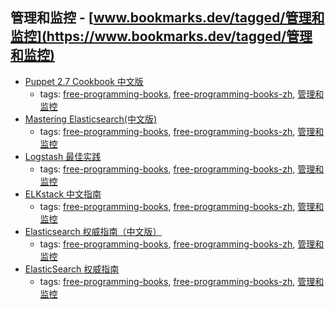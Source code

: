 管理和监控 - [www.bookmarks.dev/tagged/管理和监控](https://www.bookmarks.dev/tagged/管理和监控) 
---
* [Puppet 2.7 Cookbook 中文版](https://www.gitbook.com/book/wizardforcel/puppet-27-cookbook/details)
    * tags: [free-programming-books](../tags/free-programming-books.md), [free-programming-books-zh](../tags/free-programming-books-zh.md), [管理和监控](../tags/管理和监控.md)
* [Mastering Elasticsearch(中文版)](http://udn.yyuap.com/doc/mastering-elasticsearch/)
    * tags: [free-programming-books](../tags/free-programming-books.md), [free-programming-books-zh](../tags/free-programming-books-zh.md), [管理和监控](../tags/管理和监控.md)
* [Logstash 最佳实践](https://github.com/chenryn/logstash-best-practice-cn)
    * tags: [free-programming-books](../tags/free-programming-books.md), [free-programming-books-zh](../tags/free-programming-books-zh.md), [管理和监控](../tags/管理和监控.md)
* [ELKstack 中文指南](http://kibana.logstash.es)
    * tags: [free-programming-books](../tags/free-programming-books.md), [free-programming-books-zh](../tags/free-programming-books-zh.md), [管理和监控](../tags/管理和监控.md)
* [Elasticsearch 权威指南（中文版）](http://es.xiaoleilu.com)
    * tags: [free-programming-books](../tags/free-programming-books.md), [free-programming-books-zh](../tags/free-programming-books-zh.md), [管理和监控](../tags/管理和监控.md)
* [ElasticSearch 权威指南](https://www.gitbook.com/book/fuxiaopang/learnelasticsearch/details)
    * tags: [free-programming-books](../tags/free-programming-books.md), [free-programming-books-zh](../tags/free-programming-books-zh.md), [管理和监控](../tags/管理和监控.md)
